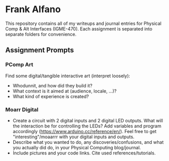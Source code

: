 # Frank Alfano

This repository contains all of my writeups and journal entries for Physical Comp & Alt Interfaces (IGME-470). Each assignment is separated into separate folders for convenience.

## Assignment Prompts

### PComp Art
Find some digital/tangible interactive art (interpret loosely):
* Whodunnit, and how did they build it?
* What context is it aimed at (audience, locale, ...)?
* What kind of experience is created?

### Moarr Digital
* Create a circuit with 2 digital inputs and 2 digital LED outputs. What will the interaction be for controlling the LEDs? Add variables and program accordingly (https://www.arduino.cc/reference/en/). Feel free to get "interesting"/moaarrr with your digital inputs and outputs.
* Describe what you wanted to do, any discoveries/confusions, and what you actually did do, in your Physical Computing blog/journal.
* Include pictures and your code links. Cite used references/tutorials.
